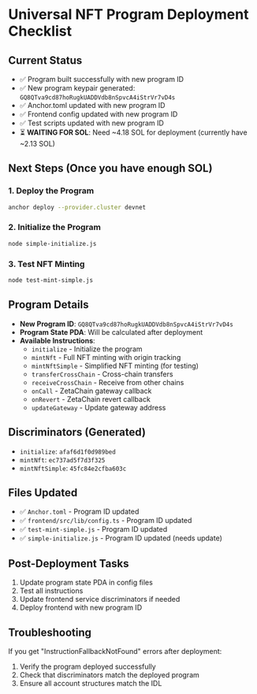 # Universal NFT Program Deployment Checklist

## Current Status
- ✅ Program built successfully with new program ID
- ✅ New program keypair generated: `GQ8QTva9cd87hoRugkUADDVdb8nSpvcA4iStrVr7vD4s`
- ✅ Anchor.toml updated with new program ID
- ✅ Frontend config updated with new program ID
- ✅ Test scripts updated with new program ID
- ⏳ **WAITING FOR SOL**: Need ~4.18 SOL for deployment (currently have ~2.13 SOL)

## Next Steps (Once you have enough SOL)

### 1. Deploy the Program
```bash
anchor deploy --provider.cluster devnet
```

### 2. Initialize the Program
```bash
node simple-initialize.js
```

### 3. Test NFT Minting
```bash
node test-mint-simple.js
```

## Program Details
- **New Program ID**: `GQ8QTva9cd87hoRugkUADDVdb8nSpvcA4iStrVr7vD4s`
- **Program State PDA**: Will be calculated after deployment
- **Available Instructions**:
  - `initialize` - Initialize the program
  - `mintNft` - Full NFT minting with origin tracking
  - `mintNftSimple` - Simplified NFT minting (for testing)
  - `transferCrossChain` - Cross-chain transfers
  - `receiveCrossChain` - Receive from other chains
  - `onCall` - ZetaChain gateway callback
  - `onRevert` - ZetaChain revert callback
  - `updateGateway` - Update gateway address

## Discriminators (Generated)
- `initialize`: `afaf6d1f0d989bed`
- `mintNft`: `ec737ad5f7d3f325`
- `mintNftSimple`: `45fc84e2cfba603c`

## Files Updated
- ✅ `Anchor.toml` - Program ID updated
- ✅ `frontend/src/lib/config.ts` - Program ID updated
- ✅ `test-mint-simple.js` - Program ID updated
- ✅ `simple-initialize.js` - Program ID updated (needs update)

## Post-Deployment Tasks
1. Update program state PDA in config files
2. Test all instructions
3. Update frontend service discriminators if needed
4. Deploy frontend with new program ID

## Troubleshooting
If you get "InstructionFallbackNotFound" errors after deployment:
1. Verify the program deployed successfully
2. Check that discriminators match the deployed program
3. Ensure all account structures match the IDL